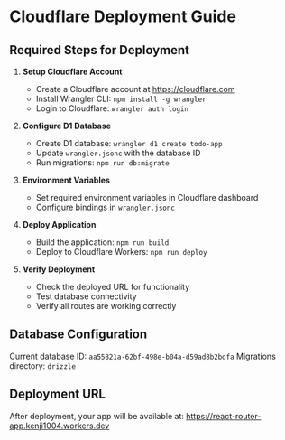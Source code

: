 # Cloudflare Deployment Guide

## Required Steps for Deployment

1. **Setup Cloudflare Account**
   - Create a Cloudflare account at https://cloudflare.com
   - Install Wrangler CLI: `npm install -g wrangler`
   - Login to Cloudflare: `wrangler auth login`

2. **Configure D1 Database**
   - Create D1 database: `wrangler d1 create todo-app`
   - Update `wrangler.jsonc` with the database ID
   - Run migrations: `npm run db:migrate`

3. **Environment Variables**
   - Set required environment variables in Cloudflare dashboard
   - Configure bindings in `wrangler.jsonc`

4. **Deploy Application**
   - Build the application: `npm run build`
   - Deploy to Cloudflare Workers: `npm run deploy`

5. **Verify Deployment**
   - Check the deployed URL for functionality
   - Test database connectivity
   - Verify all routes are working correctly

## Database Configuration

Current database ID: `aa55821a-62bf-498e-b04a-d59ad8b2bdfa`
Migrations directory: `drizzle`

## Deployment URL

After deployment, your app will be available at:
https://react-router-app.kenji1004.workers.dev